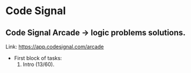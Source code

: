 # Code Signal

## Code Signal Arcade -> logic problems solutions.

Link: https://app.codesignal.com/arcade

- First block of tasks:
  1.  Intro (13/60).
